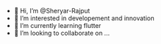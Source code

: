 - 👋 Hi, I’m @Sheryar-Rajput
- 👀 I’m interested in developement and innovation
- 🌱 I’m currently learning flutter
- 💞️ I’m looking to collaborate on ...


<!---
Sheryar-Rajput/Sheryar-Rajput is a ✨ special ✨ repository because its `README.md` (this file) appears on your GitHub profile.
You can click the Preview link to take a look at your changes.
--->
